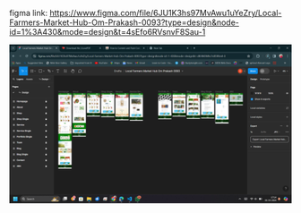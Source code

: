 figma link: https://www.figma.com/file/6JU1K3hs97MvAwu1uYeZry/Local-Farmers-Market-Hub-Om-Prakash-0093?type=design&node-id=1%3A430&mode=design&t=4sEfo6RVsnvF8Sau-1

<p align="center">
  <img src="https://github.com/om-prakash416/Asoit_Ce_2202030400093_OM_PRAKASH/blob/main/assignment_1/Screenshot%20(474).png" alt="accessibility text">
</p>
